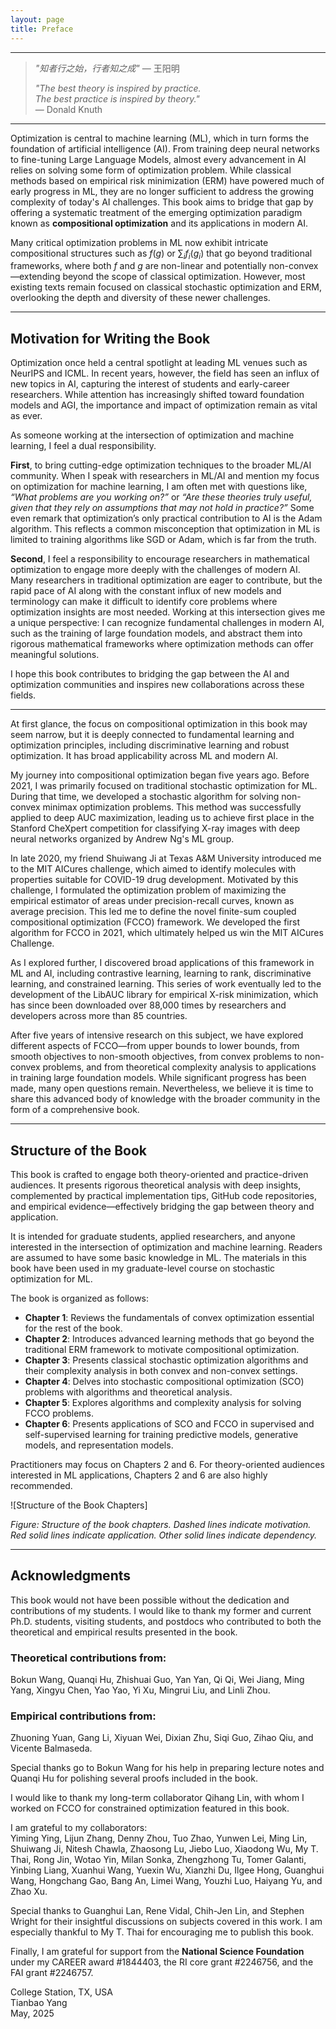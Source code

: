 ```yaml
---
layout: page
title: Preface
---
```


---
> *"知者行之始，行者知之成"*
> — 王阳明
> 
> *"The best theory is inspired by practice.  
> The best practice is inspired by theory."*  
> — Donald Knuth

---

Optimization is central to machine learning (ML), which in turn forms the foundation of artificial intelligence (AI). From training deep neural networks to fine-tuning Large Language Models, almost every advancement in AI relies on solving some form of optimization problem. While classical methods based on empirical risk minimization (ERM) have powered much of early progress in ML, they are no longer sufficient to address the growing complexity of today's AI challenges. This book aims to bridge that gap by offering a systematic treatment of the emerging optimization paradigm known as **compositional optimization** and its applications in modern AI.

Many critical optimization problems in ML now exhibit intricate compositional structures such as $f(g)$ or $\sum_{i}f_i(g_i)$ that go beyond traditional frameworks, where both $f$ and $g$ are non-linear and potentially non-convex—extending beyond the scope of classical optimization. However, most existing texts remain focused on classical stochastic optimization and ERM, overlooking the depth and diversity of these newer challenges.

---

## Motivation for Writing the Book

Optimization once held a central spotlight at leading ML venues such as NeurIPS and ICML. In recent years, however, the field has seen an influx of new topics in AI, capturing the interest of students and early-career researchers. While attention has increasingly shifted toward foundation models and AGI, the importance and impact of optimization remain as vital as ever.

As someone working at the intersection of optimization and machine learning, I feel a dual responsibility.

**First**, to bring cutting-edge optimization techniques to the broader ML/AI community. When I speak with researchers in ML/AI and mention my focus on optimization for machine learning, I am often met with questions like, *“What problems are you working on?”* or *“Are these theories truly useful, given that they rely on assumptions that may not hold in practice?”* Some even remark that optimization’s only practical contribution to AI is the Adam algorithm. This reflects a common misconception that optimization in ML is limited to training algorithms like SGD or Adam, which is far from the truth.

**Second**, I feel a responsibility to encourage researchers in mathematical optimization to engage more deeply with the challenges of modern AI. Many researchers in traditional optimization are eager to contribute, but the rapid pace of AI along with the constant influx of new models and terminology can make it difficult to identify core problems where optimization insights are most needed. Working at this intersection gives me a unique perspective: I can recognize fundamental challenges in modern AI, such as the training of large foundation models, and abstract them into rigorous mathematical frameworks where optimization methods can offer meaningful solutions.

I hope this book contributes to bridging the gap between the AI and optimization communities and inspires new collaborations across these fields.

---

At first glance, the focus on compositional optimization in this book may seem narrow, but it is deeply connected to fundamental learning and optimization principles, including discriminative learning and robust optimization. It has broad applicability across ML and modern AI.

My journey into compositional optimization began five years ago. Before 2021, I was primarily focused on traditional stochastic optimization for ML. During that time, we developed a stochastic algorithm for solving non-convex minimax optimization problems. This method was successfully applied to deep AUC maximization, leading us to achieve first place in the Stanford CheXpert competition for classifying X-ray images with deep neural networks organized by Andrew Ng's ML group.

In late 2020, my friend Shuiwang Ji at Texas A&M University introduced me to the MIT AICures challenge, which aimed to identify molecules with properties suitable for COVID-19 drug development. Motivated by this challenge, I formulated the optimization problem of maximizing the empirical estimator of areas under precision-recall curves, known as average precision. This led me to define the novel finite-sum coupled compositional optimization (FCCO) framework. We developed the first algorithm for FCCO in 2021, which ultimately helped us win the MIT AICures Challenge.

As I explored further, I discovered broad applications of this framework in ML and AI, including contrastive learning, learning to rank, discriminative learning, and constrained learning. This series of work eventually led to the development of the LibAUC library for empirical X-risk minimization, which has since been downloaded over 88,000 times by researchers and developers across more than 85 countries.

After five years of intensive research on this subject, we have explored different aspects of FCCO—from upper bounds to lower bounds, from smooth objectives to non-smooth objectives, from convex problems to non-convex problems, and from theoretical complexity analysis to applications in training large foundation models. While significant progress has been made, many open questions remain. Nevertheless, we believe it is time to share this advanced body of knowledge with the broader community in the form of a comprehensive book.

---

## Structure of the Book

This book is crafted to engage both theory-oriented and practice-driven audiences. It presents rigorous theoretical analysis with deep insights, complemented by practical implementation tips, GitHub code repositories, and empirical evidence—effectively bridging the gap between theory and application.

It is intended for graduate students, applied researchers, and anyone interested in the intersection of optimization and machine learning. Readers are assumed to have some basic knowledge in ML. The materials in this book have been used in my graduate-level course on stochastic optimization for ML.

The book is organized as follows:

- **Chapter 1**: Reviews the fundamentals of convex optimization essential for the rest of the book.
- **Chapter 2**: Introduces advanced learning methods that go beyond the traditional ERM framework to motivate compositional optimization.
- **Chapter 3**: Presents classical stochastic optimization algorithms and their complexity analysis in both convex and non-convex settings.
- **Chapter 4**: Delves into stochastic compositional optimization (SCO) problems with algorithms and theoretical analysis.
- **Chapter 5**: Explores algorithms and complexity analysis for solving FCCO problems.
- **Chapter 6**: Presents applications of SCO and FCCO in supervised and self-supervised learning for training predictive models, generative models, and representation models.

Practitioners may focus on Chapters 2 and 6. For theory-oriented audiences interested in ML applications, Chapters 2 and 6 are also highly recommended.

![Structure of the Book Chapters]

*Figure: Structure of the book chapters. Dashed lines indicate motivation. Red solid lines indicate application. Other solid lines indicate dependency.*

---

## Acknowledgments

This book would not have been possible without the dedication and contributions of my students. I would like to thank my former and current Ph.D. students, visiting students, and postdocs who contributed to both the theoretical and empirical results presented in the book.

### Theoretical contributions from:
Bokun Wang, Quanqi Hu, Zhishuai Guo, Yan Yan, Qi Qi, Wei Jiang, Ming Yang, Xingyu Chen, Yao Yao, Yi Xu, Mingrui Liu, and Linli Zhou.

### Empirical contributions from:
Zhuoning Yuan, Gang Li, Xiyuan Wei, Dixian Zhu, Siqi Guo, Zihao Qiu, and Vicente Balmaseda.

Special thanks go to Bokun Wang for his help in preparing lecture notes and Quanqi Hu for polishing several proofs included in the book.

I would like to thank my long-term collaborator Qihang Lin, with whom I worked on FCCO for constrained optimization featured in this book.

I am grateful to my collaborators:  
Yiming Ying, Lijun Zhang, Denny Zhou, Tuo Zhao, Yunwen Lei, Ming Lin, Shuiwang Ji, Nitesh Chawla, Zhaosong Lu, Jiebo Luo, Xiaodong Wu, My T. Thai, Rong Jin, Wotao Yin, Milan Sonka, Zhengzhong Tu, Tomer Galanti, Yinbing Liang, Xuanhui Wang, Yuexin Wu, Xianzhi Du, Ilgee Hong, Guanghui Wang, Hongchang Gao, Bang An, Limei Wang, Youzhi Luo, Haiyang Yu, and Zhao Xu.

Special thanks to Guanghui Lan, Rene Vidal, Chih-Jen Lin, and Stephen Wright for their insightful discussions on subjects covered in this work. I am especially thankful to My T. Thai for encouraging me to publish this book.

Finally, I am grateful for support from the **National Science Foundation** under my CAREER award #1844403, the RI core grant #2246756, and the FAI grant #2246757.

College Station, TX, USA  
Tianbao Yang  
May, 2025



